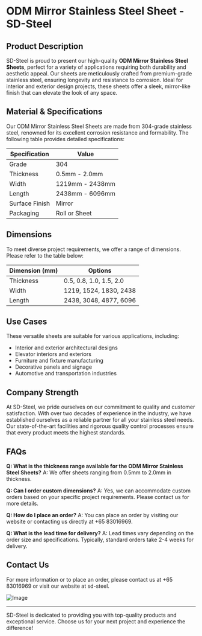 # ODM Mirror Stainless Steel Sheet - SD-Steel

## Product Description

SD-Steel is proud to present our high-quality **ODM Mirror Stainless Steel Sheets**, perfect for a variety of applications requiring both durability and aesthetic appeal. Our sheets are meticulously crafted from premium-grade stainless steel, ensuring longevity and resistance to corrosion. Ideal for interior and exterior design projects, these sheets offer a sleek, mirror-like finish that can elevate the look of any space.

## Material & Specifications

Our ODM Mirror Stainless Steel Sheets are made from 304-grade stainless steel, renowned for its excellent corrosion resistance and formability. The following table provides detailed specifications:

| Specification | Value |
|---------------|-------|
| Grade         | 304   |
| Thickness     | 0.5mm - 2.0mm |
| Width         | 1219mm - 2438mm |
| Length        | 2438mm - 6096mm |
| Surface Finish| Mirror |
| Packaging     | Roll or Sheet |

## Dimensions

To meet diverse project requirements, we offer a range of dimensions. Please refer to the table below:

| Dimension (mm) | Options |
|----------------|---------|
| Thickness      | 0.5, 0.8, 1.0, 1.5, 2.0 |
| Width          | 1219, 1524, 1830, 2438 |
| Length         | 2438, 3048, 4877, 6096 |

## Use Cases

These versatile sheets are suitable for various applications, including:
- Interior and exterior architectural designs
- Elevator interiors and exteriors
- Furniture and fixture manufacturing
- Decorative panels and signage
- Automotive and transportation industries

## Company Strength

At SD-Steel, we pride ourselves on our commitment to quality and customer satisfaction. With over two decades of experience in the industry, we have established ourselves as a reliable partner for all your stainless steel needs. Our state-of-the-art facilities and rigorous quality control processes ensure that every product meets the highest standards.

## FAQs

**Q: What is the thickness range available for the ODM Mirror Stainless Steel Sheets?**
A: We offer sheets ranging from 0.5mm to 2.0mm in thickness.

**Q: Can I order custom dimensions?**
A: Yes, we can accommodate custom orders based on your specific project requirements. Please contact us for more details.

**Q: How do I place an order?**
A: You can place an order by visiting our website or contacting us directly at +65 83016969.

**Q: What is the lead time for delivery?**
A: Lead times vary depending on the order size and specifications. Typically, standard orders take 2-4 weeks for delivery.

## Contact Us

For more information or to place an order, please contact us at +65 83016969 or visit our website at  sd-steel.

![Image](https://github.com/user-attachments/assets/2567258e-e124-4816-932d-1809bd27ef0b)

---

SD-Steel is dedicated to providing you with top-quality products and exceptional service. Choose us for your next project and experience the difference!